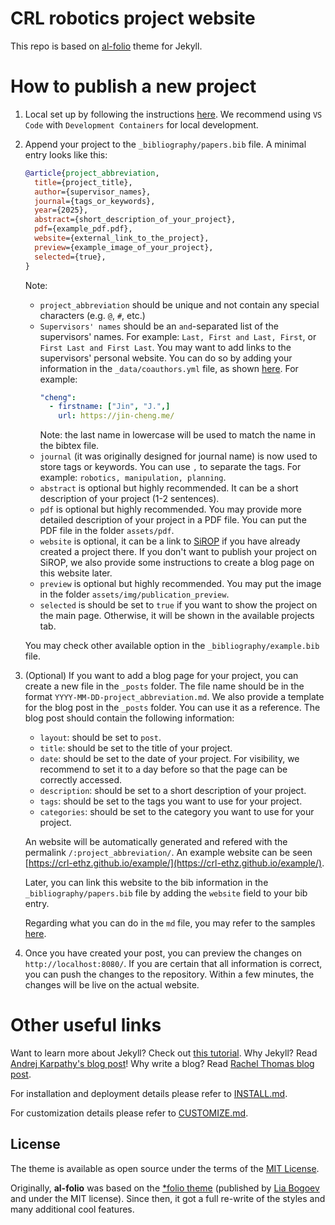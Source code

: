 # CRL robotics project website
This repo is based on [al-folio](https://github.com/alshedivat/al-folio) theme for Jekyll.

# How to publish a new project
1. Local set up by following the instructions [here](https://github.com/alshedivat/al-folio/blob/main/INSTALL.md#local-setup-using-docker-recommended). We recommend using `VS Code` with `Development Containers` for local development.
2. Append your project to the `_bibliography/papers.bib` file.
  A minimal entry looks like this:
    ```bibtex
    @article{project_abbreviation,
      title={project_title},
      author={supervisor_names},
      journal={tags_or_keywords},
      year={2025},
      abstract={short_description_of_your_project},
      pdf={example_pdf.pdf},
      website={external_link_to_the_project},
      preview={example_image_of_your_project},
      selected={true},
    }
    ```
    Note:
    - `project_abbreviation` should be unique and not contain any special characters (e.g. `@`, `#`, etc.)
    - `Supervisors' names` should be an `and`-separated list of the supervisors' names. For example: `Last, First and Last, First`, or `First Last and First Last`. You may want to add links to the supervisors' personal website. You can do so by adding your information in the `_data/coauthors.yml` file, as shown [here](https://github.com/alshedivat/al-folio/blob/main/CUSTOMIZE.md#adding-a-new-publication). For example:
      ```yaml
      "cheng":
        - firstname: ["Jin", "J.",]
          url: https://jin-cheng.me/
      ```
      Note: the last name in lowercase will be used to match the name in the bibtex file.
    - `journal` (it was originally designed for journal name) is now used to store tags or keywords. You can use `,` to separate the tags. For example: `robotics, manipulation, planning`.
    - `abstract` is optional but highly recommended. It can be a short description of your project (1-2 sentences).
    - `pdf` is optional but highly recommended. You may provide more detailed description of your project in a PDF file. You can put the PDF file in the folder `assets/pdf`.
    - `website` is optional, it can be a link to [SiROP](https://www.sirop.org/) if you have already created a project there. If you don't want to publish your project on SiROP, we also provide some instructions to create a blog page on this website later.
    - `preview` is optional but highly recommended. You may put the image in the folder `assets/img/publication_preview`.
    - `selected` is should be set to `true` if you want to show the project on the main page. Otherwise, it will be shown in the available projects tab.

    You may check other available option in the `_bibliography/example.bib` file.

1. (Optional) If you want to add a blog page for your project, you can create a new file in the `_posts` folder. The file name should be in the format `YYYY-MM-DD-project_abbreviation.md`. We also provide a template for the blog post in the `_posts` folder. You can use it as a reference. The blog post should contain the following information:
    - `layout`: should be set to `post`.
    - `title`: should be set to the title of your project.
    - `date`: should be set to the date of your project. For visibility, we recommend to set it to a day before so that the page can be correctly accessed.
    - `description`: should be set to a short description of your project.
    - `tags`: should be set to the tags you want to use for your project.
    - `categories`: should be set to the category you want to use for your project.

    An website will be automatically generated and refered with the permalink `/:project_abbreviation/`. An example website can be seen [https://crl-ethz.github.io/example/](https://crl-ethz.github.io/example/).

    Later, you can link this website to the bib information in the `_bibliography/papers.bib` file by adding the `website` field to your bib entry.

    Regarding what you can do in the `md` file, you may refer to the samples [here](https://github.com/alshedivat/al-folio/tree/main/_posts).

2. Once you have created your post, you can preview the changes on `http://localhost:8080/`.
   If you are certain that all information is correct, you can push the changes to the repository. Within a few minutes, the changes will be live on the actual website.


# Other useful links
Want to learn more about Jekyll? Check out [this tutorial](https://www.taniarascia.com/make-a-static-website-with-jekyll/). Why Jekyll? Read [Andrej Karpathy's blog post](https://karpathy.github.io/2014/07/01/switching-to-jekyll/)! Why write a blog? Read [Rachel Thomas blog post](https://medium.com/@racheltho/why-you-yes-you-should-blog-7d2544ac1045).

For installation and deployment details please refer to [INSTALL.md](INSTALL.md).

For customization details please refer to [CUSTOMIZE.md](CUSTOMIZE.md).

## License

The theme is available as open source under the terms of the [MIT License](https://github.com/alshedivat/al-folio/blob/main/LICENSE).

Originally, **al-folio** was based on the [\*folio theme](https://github.com/bogoli/-folio) (published by [Lia Bogoev](https://liabogoev.com) and under the MIT license). Since then, it got a full re-write of the styles and many additional cool features.
